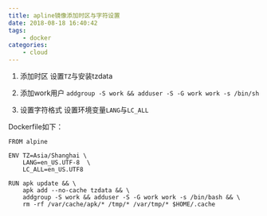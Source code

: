 ```yaml
---
title: apline镜像添加时区与字符设置
date: 2018-08-18 16:40:42
tags:
    - docker
categories:
    - cloud
---
```

1. 添加时区
设置`TZ`与安装tzdata

2. 添加work用户
`addgroup -S work && adduser -S -G work work -s /bin/sh`

3. 设置字符格式
设置环境变量`LANG`与`LC_ALL`

Dockerfile如下：
```
FROM alpine

ENV TZ=Asia/Shanghai \
    LANG=en_US.UTF-8  \
    LC_ALL=en_US.UTF8
    
RUN apk update && \
    apk add --no-cache tzdata && \
    addgroup -S work && adduser -S -G work work -s /bin/bash && \
    rm -rf /var/cache/apk/* /tmp/* /var/tmp/* $HOME/.cache
```